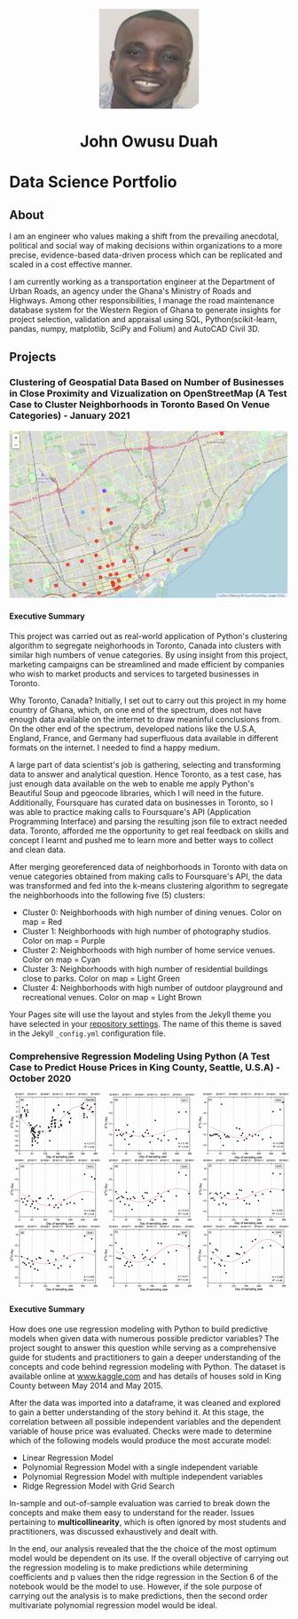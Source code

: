 <p align="center">
  <img width="180" height="180" src="images/profile_pic.png">
</p>

<h1 style="text-align:center">John Owusu Duah</h1>


# Data Science Portfolio
## About
I am an engineer who values making a shift from the prevailing anecdotal, political and social way of making decisions within organizations to a more precise, evidence-based data-driven process which can be replicated and scaled in a cost effective manner.

I am currently working as a transportation engineer at the Department of Urban Roads, an agency under the Ghana's Ministry of Roads and Highways. Among other responsibilities, I manage the road maintenance database system for the Western Region of Ghana to generate insights for project selection, validation and appraisal using SQL, Python(scikit-learn, pandas, numpy, matplotlib, SciPy and Folium) and AutoCAD Civil 3D. 

## Projects

### Clustering of Geospatial Data Based on Number of Businesses in Close Proximity and Vizualization on OpenStreetMap (A Test Case to Cluster Neighborhoods in Toronto Based On Venue Categories) - January 2021
![](/images/clustering.png)
#### Executive Summary
This project was carried out as real-world application of Python's clustering algorithm to segregate neighorhoods in Toronto, Canada into clusters with similar high numbers of venue categories. By using insight from this project, marketing campaigns can be streamlined and made efficient by companies who wish to market products and services to targeted businesses in Toronto.

Why Toronto, Canada?
Initially, I set out to carry out this project in my home country of Ghana, which, on one end of the spectrum, does not have enough data available on the internet to draw meaninful conclusions from. On the other end of the spectrum, developed nations like the U.S.A, England, France, and Germany had superfluous data available in different formats on the internet. I needed to find a happy medium.

A large part of data scientist's job is gathering, selecting and transforming data to answer and analytical question. Hence Toronto, as a test case, has just enough data available on the web to enable me apply Python's Beautiful Soup and pgeocode libraries, which I will need in the future. Additionally, Foursquare has curated data on businesses in Toronto, so I was able to practice making calls to Foursquare's API (Application Programming Interface) and parsing the resulting json file to extract needed data. Toronto, afforded me the opportunity to get real feedback on skills and concept I learnt and pushed me to learn more and better ways to collect and clean data.

After merging georeferenced data of neighborhoods in Toronto with data on venue categories obtained from making calls to Foursquare's API, the data was transformed and fed into the k-means clustering algorithm to segregate the neighborhoods into the following five (5) clusters:
- Cluster 0: Neighborhoods with high number of dining venues. Color on map = Red
- Cluster 1: Neighborhoods with high number of photography studios. Color on map = Purple
- Cluster 2: Neighborhoods with high number of home service venues. Color on map = Cyan
- Cluster 3: Neighborhoods with high number of residential buildings close to parks. Color on map = Light Green
- Cluster 4: Neighborhoods with high number of outdoor playground and recreational venues. Color on map = Light Brown

Your Pages site will use the layout and styles from the Jekyll theme you have selected in your [repository settings](https://github.com/johnowusuduah/ds_portfolio/settings). The name of this theme is saved in the Jekyll `_config.yml` configuration file.

### Comprehensive Regression Modeling Using Python (A Test Case to Predict House Prices in King County, Seattle, U.S.A) - October 2020
![](/images/regression3.0.png)
#### Executive Summary
How does one use regression modeling with Python to build predictive models when given data with numerous possible predictor variables? The project sought to answer this question while serving as a comprehensive guide for students and practitioners to gain a deeper understanding of the concepts and code behind regression modeling with Python. The dataset is available online at www.kaggle.com and has details of houses sold in King County between May 2014 and May 2015.

After the data was imported into a dataframe, it was cleaned and explored to gain a better understanding of the story behind it. At this stage, the correlation between all possible independent variables and the dependent variable of house price was evaluated. Checks were made to determine which of the following models would produce the most accurate model:
 -  Linear Regression Model
 -  Polynomial Regression Model with a single independent variable
 -  Polynomial Regression Model with multiple independent variables
 -  Ridge Regression Model with Grid Search
 
 In-sample and out-of-sample evaluation was carried to break down the concepts and make them easy to understand for the reader. Issues pertaining to **multicollinearity**, which is often ignored by most students and practitioners, was discussed exhaustively and dealt with.
 
In the end, our analysis revealed that the the choice of the most optimum model would be dependent on its use. If the overall objective of carrying out the regression modeling is to make predictions while determining coefficients and p values then the ridge regression in the Section 6 of the notebook would be the model to use. However, if the sole purpose of carrying out the analysis is to make predictions, then the second order multivariate polynomial regression model would be ideal.
